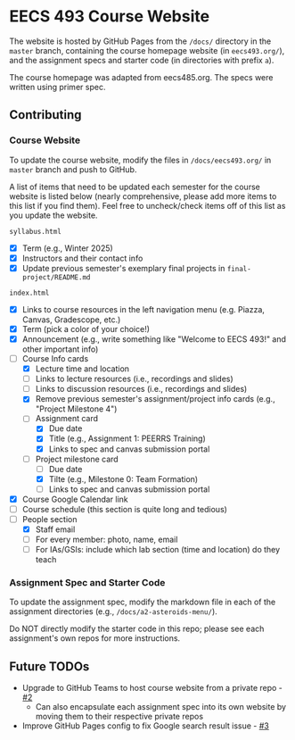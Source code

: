 EECS 493 Course Website
=============

The website is hosted by GitHub Pages from the `/docs/` directory in the `master` branch, containing the course homepage website (in `eecs493.org/`), and the assignment specs and starter code (in directories with prefix `a`).

The course homepage was adapted from eecs485.org. The specs were written using primer spec.

## Contributing

### Course Website

To update the course website, modify the files in `/docs/eecs493.org/` in `master` branch and push to GitHub.

A list of items that need to be updated each semester for the course website is listed below (nearly comprehensive, please add more items to this list if you find them). Feel free to uncheck/check items off of this list as you update the website.

`syllabus.html`

- [x] Term (e.g., Winter 2025)
- [x] Instructors and their contact info
- [x] Update previous semester's exemplary final projects in `final-project/README.md`

`index.html`

- [x] Links to course resources in the left navigation menu (e.g. Piazza, Canvas, Gradescope, etc.)
- [x] Term (pick a color of your choice!)
- [x] Announcement (e.g., write something like "Welcome to EECS 493!" and other important info)
- [ ] Course Info cards
    - [x] Lecture time and location
    - [ ] Links to lecture resources (i.e., recordings and slides)
    - [ ] Links to discussion resources (i.e., recordings and slides)
    - [x] Remove previous semester's assignment/project info cards (e.g., "Project Milestone 4")
    - [ ] Assignment card
        - [x] Due date
        - [x] Title (e.g., Assignment 1: PEERRS Training)
        - [x] Links to spec and canvas submission portal
    - [ ] Project milestone card
        - [ ] Due date
        - [x] Tilte (e.g., Milestone 0: Team Formation)
        - [ ] Links to spec and canvas submission portal
- [x] Course Google Calendar link
- [ ] Course schedule (this section is quite long and tedious)
- [ ] People section
    - [x] Staff email
    - [ ] For every member: photo, name, email
    - [ ] For IAs/GSIs: include which lab section (time and location) do they teach

### Assignment Spec and Starter Code

To update the assignment spec, modify the markdown file in each of the assignment directories (e.g., `/docs/a2-asteroids-menu/`).

Do NOT directly modify the starter code in this repo; please see each assignment's own repos for more instructions.

## Future TODOs

- Upgrade to GitHub Teams to host course website from a private repo - [#2](https://github.com/eecs493staff/eecs493staff.github.io/issues/2)
    - Can also encapsulate each assignment spec into its own website by moving them to their respective private repos
- Improve GitHub Pages config to fix Google search result issue - [#3](https://github.com/eecs493staff/eecs493staff.github.io/issues/3)
